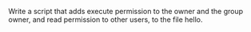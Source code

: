 Write a script that adds execute permission to the owner and the group owner, and read permission to other users, to the file hello.


